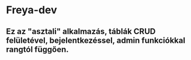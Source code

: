 # Freya-dev
## Ez az "asztali" alkalmazás, táblák CRUD felületével, bejelentkezéssel, admin funkciókkal rangtól függően.